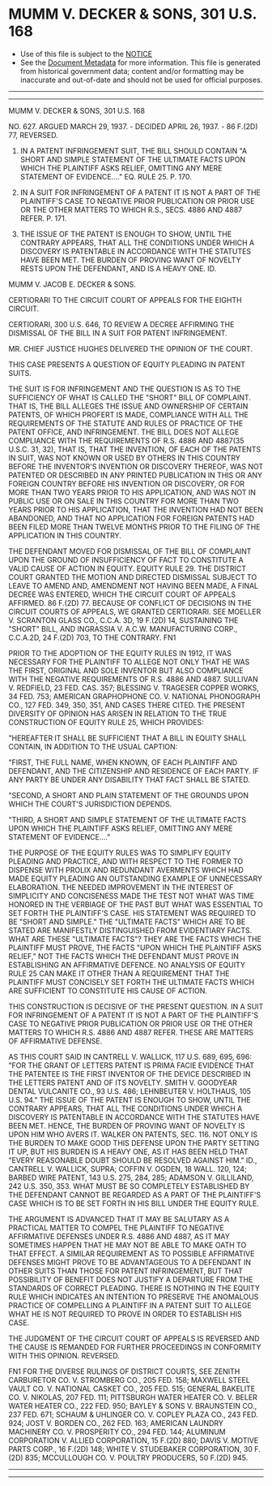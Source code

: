 ---
---

# MUMM V. DECKER & SONS, 301 U.S. 168

* Use of this file is subject to the [NOTICE](https://github.com/publicdocs/notice/blob/master/NOTICE)
* See the [Document Metadata](../../../) for more information.
  This file is generated from historical government data; content and/or formatting may be inaccurate and out-of-date and should not be used for official purposes.

----------
----------

MUMM V. DECKER & SONS, 301 U.S. 168

NO. 627.  ARGUED MARCH 29, 1937.  - DECIDED APRIL 26, 1937.  - 86 F.(2D) 77, REVERSED.

1.  IN A PATENT INFRINGEMENT SUIT, THE BILL SHOULD CONTAIN "A SHORT AND SIMPLE STATEMENT OF THE ULTIMATE FACTS UPON WHICH THE PLAINTIFF ASKS RELIEF, OMITTING ANY MERE STATEMENT OF EVIDENCE...."  EQ. RULE 25.  P. 170.

2.  IN A SUIT FOR INFRINGEMENT OF A PATENT IT IS NOT A PART OF THE PLAINTIFF'S CASE TO NEGATIVE PRIOR PUBLICATION OR PRIOR USE OR THE OTHER MATTERS TO WHICH R.S., SECS. 4886 AND 4887 REFER.  P. 171.

3.  THE ISSUE OF THE PATENT IS ENOUGH TO SHOW, UNTIL THE CONTRARY APPEARS, THAT ALL THE CONDITIONS UNDER WHICH A DISCOVERY IS PATENTABLE IN ACCORDANCE WITH THE STATUTES HAVE BEEN MET.  THE BURDEN OF PROVING WANT OF NOVELTY RESTS UPON THE DEFENDANT, AND IS A HEAVY ONE.  ID.

MUMM V. JACOB E. DECKER & SONS.

CERTIORARI TO THE CIRCUIT COURT OF APPEALS FOR THE EIGHTH CIRCUIT.

CERTIORARI, 300 U.S. 646, TO REVIEW A DECREE AFFIRMING THE DISMISSAL OF THE BILL IN A SUIT FOR PATENT INFRINGEMENT.

MR. CHIEF JUSTICE HUGHES DELIVERED THE OPINION OF THE COURT.

THIS CASE PRESENTS A QUESTION OF EQUITY PLEADING IN PATENT SUITS.

THE SUIT IS FOR INFRINGEMENT AND THE QUESTION IS AS TO THE SUFFICIENCY OF WHAT IS CALLED THE "SHORT" BILL OF COMPLAINT.  THAT IS, THE BILL ALLEGES THE ISSUE AND OWNERSHIP OF CERTAIN PATENTS, OF WHICH PROFERT IS MADE, COMPLIANCE WITH ALL THE REQUIREMENTS OF THE STATUTE AND RULES OF PRACTICE OF THE PATENT OFFICE, AND INFRINGEMENT.  THE BILL DOES NOT ALLEGE COMPLIANCE WITH THE REQUIREMENTS OF R.S. 4886 AND 4887(35 U.S.C. 31, 32), THAT IS, THAT THE INVENTION, OF EACH OF THE PATENTS IN SUIT, WAS NOT KNOWN OR USED BY OTHERS IN THIS COUNTRY BEFORE THE INVENTOR'S INVENTION OR DISCOVERY THEREOF, WAS NOT PATENTED OR DESCRIBED IN ANY PRINTED PUBLICATION IN THIS OR ANY FOREIGN COUNTRY BEFORE HIS INVENTION OR DISCOVERY, OR FOR MORE THAN TWO YEARS PRIOR TO HIS APPLICATION, AND WAS NOT IN PUBLIC USE OR ON SALE IN THIS COUNTRY FOR MORE THAN TWO YEARS PRIOR TO HIS APPLICATION, THAT THE INVENTION HAD NOT BEEN ABANDONED, AND THAT NO APPLICATION FOR FOREIGN PATENTS HAD BEEN FILED MORE THAN TWELVE MONTHS PRIOR TO THE FILING OF THE APPLICATION IN THIS COUNTRY.

THE DEFENDANT MOVED FOR DISMISSAL OF THE BILL OF COMPLAINT UPON THE GROUND OF INSUFFICIENCY OF FACT TO CONSTITUTE A VALID CAUSE OF ACTION IN EQUITY.  EQUITY RULE 29.  THE DISTRICT COURT GRANTED THE MOTION AND DIRECTED DISMISSAL SUBJECT TO LEAVE TO AMEND AND, AMENDMENT NOT HAVING BEEN MADE, A FINAL DECREE WAS ENTERED, WHICH THE CIRCUIT COURT OF APPEALS AFFIRMED.  86 F.(2D) 77.  BECAUSE OF CONFLICT OF DECISIONS IN THE CIRCUIT COURTS OF APPEALS, WE GRANTED CERTIORARI.  SEE MOELLER V. SCRANTON GLASS CO., C.C.A. 3D, 19 F.(2D) 14, SUSTAINING THE "SHORT" BILL, AND INGRASSIA V. A.C.W. MANUFACTURING CORP., C.C.A.2D, 24 F.(2D) 703, TO THE CONTRARY.  FN1

PRIOR TO THE ADOPTION OF THE EQUITY RULES IN 1912, IT WAS NECESSARY FOR THE PLAINTIFF TO ALLEGE NOT ONLY THAT HE WAS THE FIRST, ORIGINAL AND SOLE INVENTOR BUT ALSO COMPLIANCE WITH THE NEGATIVE REQUIREMENTS OF R.S. 4886 AND 4887.  SULLIVAN V. REDFIELD, 23 FED. CAS. 357; BLESSING V. TRAGESER COPPER WORKS, 34 FED. 753; AMERICAN GRAPHOPHONE CO. V. NATIONAL PHONOGRAPH CO., 127 FED. 349, 350, 351, AND CASES THERE CITED.  THE PRESENT DIVERSITY OF OPINION HAS ARISEN IN RELATION TO THE TRUE CONSTRUCTION OF EQUITY RULE 25, WHICH PROVIDES:

"HEREAFTER IT SHALL BE SUFFICIENT THAT A BILL IN EQUITY SHALL CONTAIN, IN ADDITION TO THE USUAL CAPTION:

"FIRST, THE FULL NAME, WHEN KNOWN, OF EACH PLAINTIFF AND DEFENDANT, AND THE CITIZENSHIP AND RESIDENCE OF EACH PARTY.  IF ANY PARTY BE UNDER ANY DISABILITY THAT FACT SHALL BE STATED.

"SECOND, A SHORT AND PLAIN STATEMENT OF THE GROUNDS UPON WHICH THE COURT'S JURISDICTION DEPENDS.

"THIRD, A SHORT AND SIMPLE STATEMENT OF THE ULTIMATE FACTS UPON WHICH THE PLAINTIFF ASKS RELIEF, OMITTING ANY MERE STATEMENT OF EVIDENCE...."

THE PURPOSE OF THE EQUITY RULES WAS TO SIMPLIFY EQUITY PLEADING AND PRACTICE, AND WITH RESPECT TO THE FORMER TO DISPENSE WITH PROLIX AND REDUNDANT AVERMENTS WHICH HAD MADE EQUITY PLEADING AN OUTSTANDING EXAMPLE OF UNNECESSARY ELABORATION.  THE NEEDED IMPROVEMENT IN THE INTEREST OF SIMPLICITY AND CONCISENESS MADE THE TEST NOT WHAT WAS TIME HONORED IN THE VERBIAGE OF THE PAST BUT WHAT WAS ESSENTIAL TO SET FORTH THE PLAINTIFF'S CASE.  HIS STATEMENT WAS REQUIRED TO BE "SHORT AND SIMPLE."  THE "ULTIMATE FACTS" WHICH ARE TO BE STATED ARE MANIFESTLY DISTINGUISHED FROM EVIDENTIARY FACTS.  WHAT ARE THESE "ULTIMATE FACTS"?  THEY ARE THE FACTS WHICH THE PLAINTIFF MUST PROVE, THE FACTS "UPON WHICH THE PLAINTIFF ASKS RELIEF," NOT THE FACTS WHICH THE DEFENDANT MUST PROVE IN ESTABLISHING AN AFFIRMATIVE DEFENCE.  NO ANALYSIS OF EQUITY RULE 25 CAN MAKE IT OTHER THAN A REQUIREMENT THAT THE PLAINTIFF MUST CONCISELY SET FORTH THE ULTIMATE FACTS WHICH ARE SUFFICIENT TO CONSTITUTE HIS CAUSE OF ACTION.

THIS CONSTRUCTION IS DECISIVE OF THE PRESENT QUESTION.  IN A SUIT FOR INFRINGEMENT OF A PATENT IT IS NOT A PART OF THE PLAINTIFF'S CASE TO NEGATIVE PRIOR PUBLICATION OR PRIOR USE OR THE OTHER MATTERS TO WHICH R.S. 4886 AND 4887 REFER.  THESE ARE MATTERS OF AFFIRMATIVE DEFENSE.

AS THIS COURT SAID IN CANTRELL V. WALLICK, 117 U.S. 689, 695, 696: "FOR THE GRANT OF LETTERS PATENT IS PRIMA FACIE EVIDENCE THAT THE PATENTEE IS THE FIRST INVENTOR OF THE DEVICE DESCRIBED IN THE LETTERS PATENT AND OF ITS NOVELTY.  SMITH V. GOODYEAR DENTAL VULCANITE CO., 93 U.S. 486; LEHNBEUTER V. HOLTHAUS, 105 U.S. 94."  THE ISSUE OF THE PATENT IS ENOUGH TO SHOW, UNTIL THE CONTRARY APPEARS, THAT ALL THE CONDITIONS UNDER WHICH A DISCOVERY IS PATENTABLE IN ACCORDANCE WITH THE STATUTES HAVE BEEN MET.  HENCE, THE BURDEN OF PROVING WANT OF NOVELTY IS UPON HIM WHO AVERS IT.  WALKER ON PATENTS, SEC. 116.  NOT ONLY IS THE BURDEN TO MAKE GOOD THIS DEFENSE UPON THE PARTY SETTING IT UP, BUT HIS BURDEN IS A HEAVY ONE, AS IT HAS BEEN HELD THAT "EVERY REASONABLE DOUBT SHOULD BE RESOLVED AGAINST HIM."  ID., CANTRELL V. WALLICK, SUPRA; COFFIN V. OGDEN, 18 WALL.  120, 124; BARBED WIRE PATENT, 143 U.S. 275, 284, 285; ADAMSON V. GILLILAND, 242 U.S. 350, 353.  WHAT MUST BE SO COMPLETELY ESTABLISHED BY THE DEFENDANT CANNOT BE REGARDED AS A PART OF THE PLAINTIFF'S CASE WHICH IS TO BE SET FORTH IN HIS BILL UNDER THE EQUITY RULE.

THE ARGUMENT IS ADVANCED THAT IT MAY BE SALUTARY AS A PRACTICAL MATTER TO COMPEL THE PLAINTIFF TO NEGATIVE AFFIRMATIVE DEFENSES UNDER R.S. 4886 AND 4887, AS IT MAY SOMETIMES HAPPEN THAT HE MAY NOT BE ABLE TO MAKE OATH TO THAT EFFECT.  A SIMILAR REQUIREMENT AS TO POSSIBLE AFFIRMATIVE DEFENSES MIGHT PROVE TO BE ADVANTAGEOUS TO A DEFENDANT IN OTHER SUITS THAN THOSE FOR PATENT INFRINGEMENT, BUT THAT POSSIBILITY OF BENEFIT DOES NOT JUSTIFY A DEPARTURE FROM THE STANDARDS OF CORRECT PLEADING.  THERE IS NOTHING IN THE EQUITY RULE WHICH INDICATES AN INTENTION TO PRESERVE THE ANOMALOUS PRACTICE OF COMPELLING A PLAINTIFF IN A PATENT SUIT TO ALLEGE WHAT HE IS NOT REQUIRED TO PROVE IN ORDER TO ESTABLISH HIS CASE.

THE JUDGMENT OF THE CIRCUIT COURT OF APPEALS IS REVERSED AND THE CAUSE IS REMANDED FOR FURTHER PROCEEDINGS IN CONFORMITY WITH THIS OPINION.  REVERSED.

FN1  FOR THE DIVERSE RULINGS OF DISTRICT COURTS, SEE ZENITH CARBURETOR CO. V. STROMBERG CO., 205 FED. 158; MAXWELL STEEL VAULT CO. V. NATIONAL CASKET CO., 205 FED. 515; GENERAL BAKELITE CO. V. NIKOLAS, 207 FED. 111; PITTSBURGH WATER HEATER CO. V. BELER WATER HEATER CO., 222 FED. 950; BAYLEY & SONS V. BRAUNSTEIN CO., 237 FED. 671; SCHAUM & UHLINGER CO. V. COPLEY PLAZA CO., 243 FED. 924; JOST V. BORDEN CO., 262 FED. 163; AMERICAN LAUNDRY MACHINERY CO. V. PROSPERITY CO., 294 FED. 144; ALUMINUM CORPORATION V. ALLIED CORPORATION, 15 F.(2D) 880; DAVIS V. MOTIVE PARTS CORP., 16 F.(2D) 148; WHITE V. STUDEBAKER CORPORATION, 30 F.(2D) 835; MCCULLOUGH CO. V. POULTRY PRODUCERS, 50 F.(2D) 945.


----------
----------

